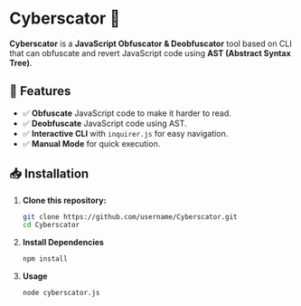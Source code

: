 # Cyberscator 🔐

**Cyberscator** is a **JavaScript Obfuscator & Deobfuscator** tool based on CLI that can obfuscate and revert JavaScript code using **AST (Abstract Syntax Tree)**.

## 🚀 Features
- ✅ **Obfuscate** JavaScript code to make it harder to read.
- ✅ **Deobfuscate** JavaScript code using AST.
- ✅ **Interactive CLI** with `inquirer.js` for easy navigation.
- ✅ **Manual Mode** for quick execution.

## 📥 Installation
1. **Clone this repository:**
   ```sh
   git clone https://github.com/username/Cyberscator.git
   cd Cyberscator
   ```
2. **Install Dependencies**
   ```sh
   npm install
   ```
3. **Usage**
   ```sh
   node cyberscator.js
   ```
